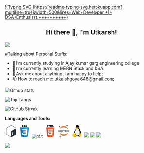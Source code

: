 <!-- ### Hi 👋 I am Utkarsh Goyal , a Computer Science Engineer to solve real world problems.✨
![This is an image](https://myoctocat.com/assets/images/base-octocat.svg)
![Github stats](https://github-readme-stats.vercel.app/api?username=ayushigoyal2840&theme=highcontrast&show_icons=true&count_private=true)
![Top Languages Card](https://github-readme-stats.vercel.app/api/top-langs/?username=ayushigoyal2840) -->
<!--
**Utkarsh9june/Utkarsh9june** is a ✨ _special_ ✨ repository because its `README.md` (this file) appears on your GitHub profile.
Here are some ideas to get you started:
- 🔭 I’m currently working on ...
- 🌱 I’m currently learning ...
- 👯 I’m looking to collaborate on ...
- 🤔 I’m looking for help with ...
- 💬 Ask me about ...
- 📫 How to reach me: ...
- 😄 Pronouns: ...
- ⚡ Fun fact: ...
-->



[![Typing SVG](https://readme-typing-svg.herokuapp.com?multiline=true&width=500&lines=Web+Developer +|+ DSA+Enthusiast.++++++++++)](https://git.io/typing-svg)

<p align="center">

</p>  
<h2 align="center">Hi there 👋, I'm Utkarsh!</h2>


<a href="https://www.linkedin.com/in/utkarsh-goyal-83339a191/" target="blank"><img align="center" src="https://img.shields.io/badge/LinkedIn-UtkarshGoyal-blue">  </a> 

#Talking about Personal Stuffs:
- 🔭 I’m currently studying in Ajay kumar garg engineering college
- 🌱 I’m currently learning MERN Stack and DSA.
- 💬 Ask me about anything, I am happy to help;
- 📫 How to reach me: utkarshgoyal648@gmail.com;


![Github stats](https://github-readme-stats.vercel.app/api?username=Utkarsh9june&theme=highcontrast&show_icons=true&count_private=true)


![Top Langs](https://github-readme-stats.vercel.app/api/top-langs/?username=Utkarsh9june&layout=compact)

![GitHub Streak](https://github-readme-streak-stats.herokuapp.com?user=Utkarsh9june&theme=neon-palenight&hide_border=true)




**Languages and Tools:**  

<code><img src="https://raw.githubusercontent.com/devicons/devicon/master/icons/bash/bash-original.svg" alt="bash" width="40" height="40"/></code>
<code><img src="https://raw.githubusercontent.com/devicons/devicon/master/icons/css3/css3-original-wordmark.svg" alt="css3" width="40" height="40"/></code>
<code><img src="https://www.vectorlogo.zone/logos/git-scm/git-scm-icon.svg" alt="git" width="40" height="40"/></code>
<code><img src="https://raw.githubusercontent.com/devicons/devicon/master/icons/html5/html5-original-wordmark.svg" alt="html5" width="40" height="40"/></code>
<code><img src="https://raw.githubusercontent.com/devicons/devicon/master/icons/jupyter/jupyter-original-wordmark.svg" alt="Jupyter" width="40" height="40"/></code>
<code><img src="https://raw.githubusercontent.com/devicons/devicon/master/icons/linux/linux-original.svg" alt="linux" width="40" height="40"/></code>
<code><img height="40" src="https://raw.githubusercontent.com/shinokada/shinokada/master/assets/python.png"></code>
<code><img height="40" src="https://raw.githubusercontent.com/shinokada/shinokada/master/assets/javascript.png"></code>
<code><img height="40" src="https://raw.githubusercontent.com/shinokada/shinokada/master/assets/visual-studio-code.png"></code>


![](https://komarev.com/ghpvc/?username=Utkarsh9june)
